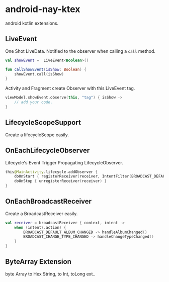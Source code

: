 # android-nay-ktex
android kotlin extensions.

## LiveEvent
One Shot LiveData. Notified to the observer when calling a `call` method.

```kotlin
val showEvent =  LiveEvent<Boolean>()

fun callShowEvent(isShow: Boolean) {
    showEvent.call(isShow)
}
```

Activity and Fragment create Observer with this LiveEvent tag.

```kotlin
viewModel.showEvent.observe(this, "tag") { isShow ->
    // add your code.
}
```

## LifecycleScopeSupport
Create a lifecycleScope easily.

## OnEachLifecycleObserver
Lifecycle's Event Trigger Propagating LifecycleObserver.

```kotlin
this@MainActivity.lifecycle.addObserver {
    doOnStart { registerReceiver(receiver, IntentFilter(BROADCAST_DEFAULT_ALBUM_CHANGED)) }
    doOnStop { unregisterReceiver(receiver) }
}
```

## OnEachBroadcastReceiver
Create a BroadcastReceiver easily.

 ```kotlin
 val receiver = broadcastReceiver { context, intent ->
     when (intent?.action) {
         BROADCAST_DEFAULT_ALBUM_CHANGED -> handleAlbumChanged()
         BROADCAST_CHANGE_TYPE_CHANGED -> handleChangeTypeChanged()
     }
 }
 ```

## ByteArray Extension
byte Array to Hex String, to Int, toLong ext..
